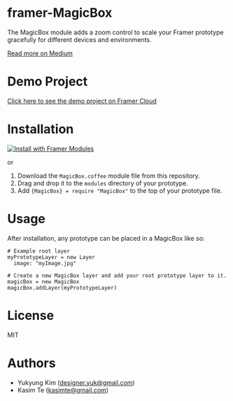 # framer-MagicBox

The MagicBox module adds a zoom control to scale your Framer prototype gracefully for different devices and environments.

[Read more on Medium](https://medium.com/@kasimte/magicbox-for-framer-b932427206bc)

# Demo Project

[Click here to see the demo project on Framer Cloud](https://framer.cloud/PQVYx)

# Installation

[![Install with Framer Modules](https://www.framermodules.com/assets/badge.png)](https://open.framermodules.com/ModuleBox)

or 

1. Download the `MagicBox.coffee` module file from this repository.
2. Drag and drop it to the `modules` directory of your prototype.
3. Add `{MagicBox} = require "MagicBox"` to the top of your prototype file.

# Usage

After installation, any prototype can be placed in a MagicBox like so:

```
# Example root layer
myPrototypeLayer = new Layer
  image: "myImage.jpg"

# Create a new MagicBox layer and add your root prototype layer to it.
magicBox = new MagicBox
magicBox.addLayer(myPrototypeLayer)
```

# License

MIT

# Authors

* Yukyung Kim ([designer.yuk@gmail.com](designer.yuk@gmail.com))
* Kasim Te ([kasimte@gmail.com](kasimte@gmail.com))




